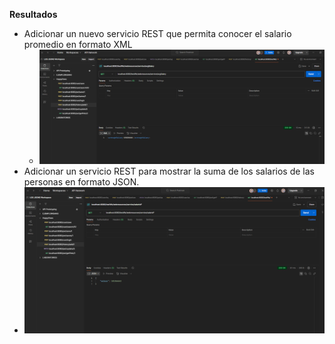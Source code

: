**Resultados**
- Adicionar un nuevo servicio REST que permita conocer el salario promedio en formato XML
  - ![Foto en subcarpeta](img/foto2.png)
- Adicionar un servicio REST para mostrar la suma de los salarios de las personas en formato JSON.
- ![Foto en subcarpeta](img/foto1.png)
